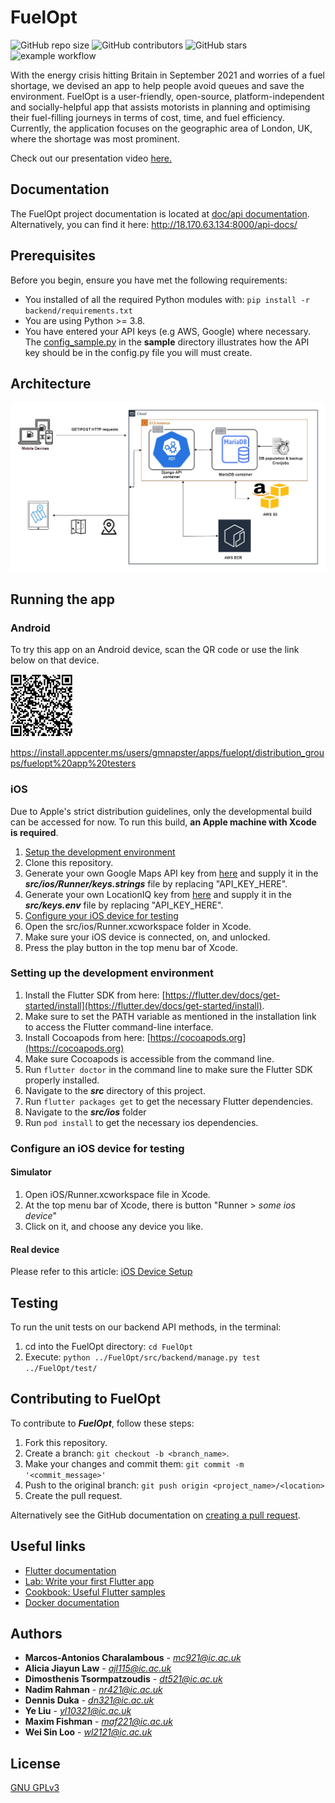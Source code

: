 # FuelOpt
![GitHub repo size](https://img.shields.io/github/repo-size/mchara01/FuelOpt)
![GitHub contributors](https://img.shields.io/github/contributors/mchara01/FuelOpt)
![GitHub stars](https://img.shields.io/github/stars/mchara01/FuelOpt)
![example workflow](https://github.com/mchara01/FuelOpt/actions/workflows/aws.yml/badge.svg)

With the energy crisis hitting Britain in September 2021 and worries of a fuel shortage, we 
devised an app to help people avoid queues and save the environment. FuelOpt is a user-friendly,
open-source, platform-independent and socially-helpful app that assists motorists in planning and optimising their fuel-filling journeys in terms of cost, time, and fuel efficiency. Currently, the application focuses on the geographic area of London, UK, where the shortage was most prominent.

Check out our presentation video [here.](https://www.youtube.com/watch?v=NGsksgoK-4Q&ab_channel=NadimRahman)
## Documentation
The FuelOpt project documentation is located at [doc/api documentation](https://github.com/mchara01/FuelOpt/blob/main/doc/api%20documentation). Alternatively, you can find it here: http://18.170.63.134:8000/api-docs/

## Prerequisites

Before you begin, ensure you have met the following requirements:

* You installed of all the required Python modules with:  `pip install -r backend/requirements.txt`
* You are using Python >= 3.8.
* You have entered your API keys (e.g AWS, Google) where necessary. The [config_sample.py](https://github.com/mchara01/FuelOpt/blob/main/sample/config_sample.py) in the **sample** directory illustrates how the API key should be in the config.py file you will must create. 

## Architecture
<p align="center">
  <img src="drawio/fuelopt_arch_final.jpg">
</p>

## Running the app

### Android

To try this app on an Android device, scan the QR code or use the link below on that device.

<img src="drawio/fuelopt_android_distribution.png" alt="QR code" width=100 height=100 />

https://install.appcenter.ms/users/gmnapster/apps/fuelopt/distribution_groups/fuelopt%20app%20testers

### iOS

Due to Apple's strict distribution guidelines, only the developmental build can be accessed for now. To run this build, **an Apple machine with Xcode is required**.

1. [Setup the development environment](#setting-up-the-development-environment)
2. Clone this repository.
3. Generate your own Google Maps API key from [here](https://developers.google.com/maps/documentation/ios-sdk/get-api-key) and supply it in the ***src/ios/Runner/keys.strings*** file by replacing "API_KEY_HERE".
4. Generate your own LocationIQ key from [here](https://locationiq.com/geocoding) and supply it in the ***src/keys.env*** file by replacing "API_KEY_HERE".
5. [Configure your iOS device for testing](#configure-an-ios-device-for-testing)
6. Open the src/ios/Runner.xcworkspace folder in Xcode.
7. Make sure your iOS device is connected, on, and unlocked.
8. Press the play button in the top menu bar of Xcode.


### Setting up the development environment

1. Install the Flutter SDK from here: [https://flutter.dev/docs/get-started/install](https://flutter.dev/docs/get-started/install).
2. Make sure to set the PATH variable as mentioned in the installation link to access the Flutter command-line interface.
3. Install Cocoapods from here: [https://cocoapods.org](https://cocoapods.org)
4. Make sure Cocoapods is accessible from the command line.
5. Run `flutter doctor` in the command line to make sure the Flutter SDK properly installed.
6. Navigate to the ***src*** directory of this project.
7. Run `flutter packages get` to get the necessary Flutter dependencies.
8. Navigate to the ***src/ios*** folder
9. Run `pod install` to get the necessary ios dependencies.

### Configure an iOS device for testing

#### Simulator
1. Open iOS/Runner.xcworkspace file in Xcode.
2. At the top menu bar of Xcode, there is button "Runner > *some ios device*"
3. Click on it, and choose any device you like.

#### Real device

Please refer to this article: [iOS Device Setup](https://medium.com/front-end-weekly/how-to-test-your-flutter-ios-app-on-your-ios-device-75924bfd75a8)

## Testing
To run the unit tests on our backend API methods, in the terminal:
1. cd into the FuelOpt directory: `cd FuelOpt`
2. Execute: `python ../FuelOpt/src/backend/manage.py test ../FuelOpt/test/`


## Contributing to FuelOpt
To contribute to ***FuelOpt***, follow these steps:

1. Fork this repository.
2. Create a branch: `git checkout -b <branch_name>`.
3. Make your changes and commit them: `git commit -m '<commit_message>'`
4. Push to the original branch: `git push origin <project_name>/<location>`
5. Create the pull request.

Alternatively see the GitHub documentation on [creating a pull request](https://help.github.com/en/github/collaborating-with-issues-and-pull-requests/creating-a-pull-request).

## Useful links

- [Flutter documentation](https://flutter.dev/docs)
- [Lab: Write your first Flutter app](https://flutter.dev/docs/get-started/codelab)
- [Cookbook: Useful Flutter samples](https://flutter.dev/docs/cookbook)
- [Docker documentation](https://docs.docker.com/)

## Authors

* **Marcos-Antonios Charalambous** - *mc921@ic.ac.uk*
* **Alicia Jiayun Law** - *ajl115@ic.ac.uk*
* **Dimosthenis Tsormpatzoudis** - *dt521@ic.ac.uk*
* **Nadim Rahman** - *nr421@ic.ac.uk*
* **Dennis Duka** - *dn321@ic.ac.uk*
* **Ye Liu** - *yl10321@ic.ac.uk*
* **Maxim Fishman** - *maf221@ic.ac.uk*
* **Wei Sin Loo** - *wl2121@ic.ac.uk*

## License
[GNU GPLv3](https://choosealicense.com/licenses/gpl-3.0/)

